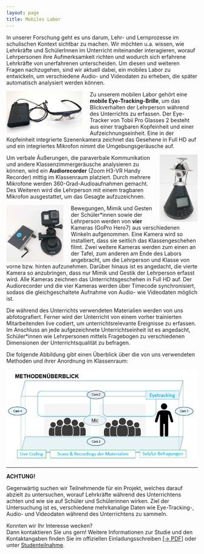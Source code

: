```yaml
---
layout: page
title: Mobiles Labor
---
```

<p>In unserer Forschung geht es uns darum, Lehr- und Lernprozesse im schulischen Kontext sichtbar zu machen. Wir möchten u.a. wissen, wie Lehrkräfte und SchülerInnen im Unterricht miteinander interagieren, worauf Lehrpersonen ihre Aufmerksamkeit richten und wodurch sich erfahrene Lehrkräfte von unerfahrenen unterscheiden. Um diesen und weiteren Fragen nachzugehen, sind wir aktuell dabei, ein mobiles Labor zu entwickeln, um verschiedene Audio- und Videodaten zu erheben, die später automatisch analysiert werden können.</p>

<img src="assets/images/EyeTracking.JPG" width="200" hight="112" alt="" style="float:left; margin-right:20px;">
<p>Zu unserem mobilen Labor gehört eine <b>mobile Eye-Tracking-Brille</b>, um das Blickverhalten der Lehrperson während des Unterrichts zu erfassen. Der Eye-Tracker von Tobii Pro Glasses 2 besteht aus einer tragbaren Kopfeinheit und einer Aufzeichnungseinheit. Eine in der Kopfeinheit integrierte Szenenkamera zeichnet das Gesehene in Full HD auf und ein integriertes Mikrofon nimmt die Umgebungsgeräusche auf.</p>

<p><img src="assets/images/AudioRecorder.jpg" width="100" hight="178" alt="" style="float:right; margin-left:20px;">Um verbale Äußerungen, die paraverbale Kommunikation und andere Klassenzimmergeräusche analysieren zu können, wird ein <b>Audiorecorder</b> (Zoom H3-VR Handy Recorder) mittig im Klassenraum platziert. Durch mehrere Mikrofone werden 360-Grad-Audioaufnahmen gemacht. Des Weiteren wird die Lehrperson mit einem tragbaren Mikrofon ausgestattet, um das Gesagte aufzuzeichnen.</p>

<img src="assets/images/GoPro.JPG" width="150" hight="150" alt="" style="float:left; margin-right:20px;">
<p>Bewegungen, Mimik und Gesten der Schüler*innen sowie der Lehrperson werden von <b>vier</b> Kameras (GoPro Hero7) aus verschiedenen Winkeln aufgenommen. Eine Kamera wird so installiert, dass sie seitlich das Klassengeschehen filmt. Zwei weitere Kameras werden zum einen an der Tafel, zum anderen am Ende des Labors angebracht, um die Lehrperson und Klasse von vorne bzw. hinten aufzunehmen. Darüber hinaus ist es angedacht, die vierte Kamera so anzubringen, dass nur Mimik und Gestik der Lehrperson erfasst wird. Alle Kameras zeichnen das Unterrichtsgeschehen in Full HD auf. Der Audiorecorder und die vier Kameras werden über Timecode synchronisiert, sodass die gleichgeschaltete Aufnahme von Audio- wie Videodaten möglich ist.</p>

<p>Die während des Unterrichts verwendeten Materialien werden von uns abfotografiert. Ferner wird der Unterricht von einem vorher trainierten Mitarbeitenden live codiert, um unterrichtsrelevante Ereignisse zu erfassen. Im Anschluss an jede aufgezeichnete Unterrichtseinheit ist es angedacht, Schüler*innen wie Lehrpersonen mittels Fragebogen zu verschiedenen Dimensionen der Unterrichtsqualität zu befragen.</p>

<p>Die folgende Abbildung gibt einen Überblick über die von uns verwendeten Methoden und ihrer Anordnung im Klassenraum:</p>

<img src="assets/images/Banner_Labor.png" alt="">


***

**ACHTUNG!**

Gegenwärtig suchen wir Teilnehmende für ein Projekt, welches darauf abzielt zu untersuchen, worauf Lehrkräfte während des Unterrichtens achten und wie sie auf Schüler und Schülerinnen wirken. Ziel der Untersuchung ist es, verschiedene mehrkanalige Daten wie Eye-Tracking-, Audio- und Videodaten während des Unterrichtens zu sammeln.

Konnten wir Ihr Interesse wecken?  
Dann kontaktieren Sie uns gern! Weitere Informationen zur Studie und den Kontaktangaben finden Sie im offiziellen Einladungsschreiben <a href="/assets/pdfs/Einladung_Pilotstudie.pdf">[&rarr; PDF]</a> oder unter [Studenteilnahme](https://empschul-leipzig.github.io/studien).
